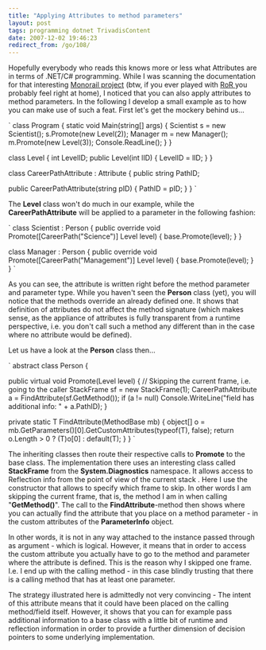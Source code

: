 ```yaml
---
title: "Applying Attributes to method parameters"
layout: post
tags: programming dotnet TrivadisContent
date: 2007-12-02 19:46:23
redirect_from: /go/108/
---
```


Hopefully everybody who reads this knows more or less what Attributes are in terms of .NET/C# programming. While I was scanning the documentation for that interesting [Monorail project](http://www.castleproject.org/monorail/index.html) (btw, if you ever played with [RoR ](http://www.rubyonrails.org/)you probably feel right at home), I noticed that you can also apply attributes to method parameters. In the following I develop a small example as to how you can make use of such a feat. First let's get the mockery behind us...

`
class Program {
  static void Main(string[] args) {
    Scientist s = new Scientist();
    s.Promote(new Level(2));
    Manager m = new Manager();
    m.Promote(new Level(3));
    Console.ReadLine();
  }
}

class Level {
  int LevelID;
  public Level(int lID) {
    LevelID = lID;
  }
}

class CareerPathAttribute : Attribute {
  public string PathID;

  public CareerPathAttribute(string pID) {
    PathID = pID;
  }
}
`

The **Level** class won't do much in our example, while the **CareerPathAttribute** will be applied to a parameter in the following fashion:

`
class Scientist : Person {
  public override void Promote([CareerPath("Science")] Level level) {
    base.Promote(level);
  }
}

class Manager : Person {
  public override void Promote([CareerPath("Management")] Level level) {
    base.Promote(level);
  }
}
`

As you can see, the attribute is written right before the method parameter and parameter type. While you haven't seen the **Person** class (yet), you will notice that the methods override an already defined one. It shows that definition of attributes do not affect the method signature (which makes sense, as the appliance of attributes is fully transparent from a runtime perspective, i.e. you don't call such a method any different than in the case where no attribute would be defined). 

Let us have a look at the **Person** class then...

`
abstract class Person {

  public virtual void Promote(Level level) {
    // Skipping the current frame, i.e. going to the caller
    StackFrame sf = new StackFrame(1); 
    CareerPathAttribute a = FindAttribute<CareerPathAttribute>(sf.GetMethod());
    if (a != null)
      Console.WriteLine("field has additional info: " + a.PathID);
  }

  private static T FindAttribute<T>(MethodBase mb) {
    object[] o =
      mb.GetParameters()[0].GetCustomAttributes(typeof(T), false);
    return o.Length > 0 ? (T)o[0] : default(T);
  }
}
`

The inheriting classes then route their respective calls to **Promote** to the base class. The implementation there uses an interesting class called **StackFrame** from the **System.Diagnostics** namespace. It allows access to Reflection info from the point of view of the current stack . Here I use the constructor that allows to specify which frame to skip. In other words I am skipping the current frame, that is, the method I am in when calling "**GetMethod()**". The call to the **FindAttribute**-method then shows where you can actually find the attribute that you place on a method parameter - in the custom attributes of the **ParameterInfo** object. 

In other words, it is not in any way attached to the instance passed through as argument - which is logical. However, it means that in order to access the custom attribute you actually have to go to the method and parameter where the attribute is defined. This is the reason why I skipped one frame. I.e. I end up with the calling method - in this case blindly trusting that there is a calling method that has at least one parameter.

The strategy illustrated here is admittedly not very convincing - The intent of this attribute means that it could have been placed on the calling method/field itself. However,  it shows that you can for example pass additional information to a base class with a little bit of runtime and reflection information in order to provide a further dimension of decision pointers to some underlying implementation.
